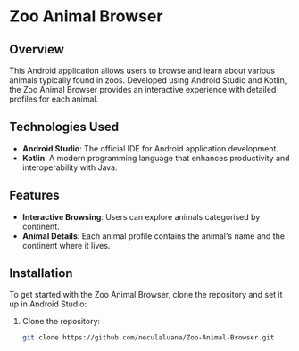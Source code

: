 # Zoo Animal Browser

## Overview
This Android application allows users to browse and learn about various animals typically found in zoos. Developed using Android Studio and Kotlin, the Zoo Animal Browser provides an interactive experience with detailed profiles for each animal.

## Technologies Used
- **Android Studio**: The official IDE for Android application development.
- **Kotlin**: A modern programming language that enhances productivity and interoperability with Java.


## Features
- **Interactive Browsing**: Users can explore animals categorised by continent.
- **Animal Details**: Each animal profile contains the animal's name and the continent where it lives.

## Installation
To get started with the Zoo Animal Browser, clone the repository and set it up in Android Studio:

1. Clone the repository:
   ```bash
   git clone https://github.com/neculaluana/Zoo-Animal-Browser.git